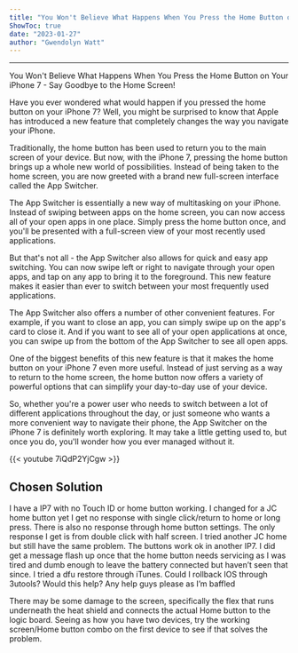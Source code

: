 ```yaml
---
title: "You Won't Believe What Happens When You Press the Home Button on Your iPhone 7 - Say Goodbye to the Home Screen!"
ShowToc: true 
date: "2023-01-27"
author: "Gwendolyn Watt"
---
```

*****
You Won't Believe What Happens When You Press the Home Button on Your iPhone 7 - Say Goodbye to the Home Screen!

Have you ever wondered what would happen if you pressed the home button on your iPhone 7? Well, you might be surprised to know that Apple has introduced a new feature that completely changes the way you navigate your iPhone.

Traditionally, the home button has been used to return you to the main screen of your device. But now, with the iPhone 7, pressing the home button brings up a whole new world of possibilities. Instead of being taken to the home screen, you are now greeted with a brand new full-screen interface called the App Switcher.

The App Switcher is essentially a new way of multitasking on your iPhone. Instead of swiping between apps on the home screen, you can now access all of your open apps in one place. Simply press the home button once, and you'll be presented with a full-screen view of your most recently used applications.

But that's not all - the App Switcher also allows for quick and easy app switching. You can now swipe left or right to navigate through your open apps, and tap on any app to bring it to the foreground. This new feature makes it easier than ever to switch between your most frequently used applications.

The App Switcher also offers a number of other convenient features. For example, if you want to close an app, you can simply swipe up on the app's card to close it. And if you want to see all of your open applications at once, you can swipe up from the bottom of the App Switcher to see all open apps.

One of the biggest benefits of this new feature is that it makes the home button on your iPhone 7 even more useful. Instead of just serving as a way to return to the home screen, the home button now offers a variety of powerful options that can simplify your day-to-day use of your device.

So, whether you're a power user who needs to switch between a lot of different applications throughout the day, or just someone who wants a more convenient way to navigate their phone, the App Switcher on the iPhone 7 is definitely worth exploring. It may take a little getting used to, but once you do, you'll wonder how you ever managed without it.

{{< youtube 7iQdP2YjCgw >}} 



## Chosen Solution
 I have a IP7 with no Touch ID or home button working.
I changed for a JC home button yet I get no response with single click/return to home or long press. There is also no response through home button settings.
The only response I get is from double click with half screen. I tried another JC home but still have the same problem. The buttons work ok in another IP7. I did get a message flash up once that the home button needs servicing as I was tired and dumb enough to leave the battery connected but haven’t seen that since.
I tried a dfu restore through iTunes. Could I rollback IOS through 3utools? Would this help?
Any help guys please as I’m baffled

 There may be some damage to the screen, specifically the flex that runs underneath  the heat shield and connects the actual Home button to the logic board. Seeing as how you have two devices, try the working screen/Home button combo on the first device to see if that solves the problem.




